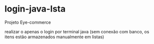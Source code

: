 # login-java-lsta
Projeto Eye-commerce

realizar o apenas o login por terminal java (sem conexão com banco, os itens estão armazenados manualmente em listas)
